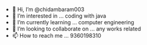 - 👋 Hi, I’m @chidambaram003
- 👀 I’m interested in ... coding with java
- 🌱 I’m currently learning ... computer engineering
- 💞️ I’m looking to collaborate on ... any works related 
- 📫 How to reach me ... 9360198310

<!---
chidambaram003/chidambaram003 is a ✨ special ✨ repository because its `README.md` (this file) appears on your GitHub profile.
You can click the Preview link to take a look at your changes.
--->
